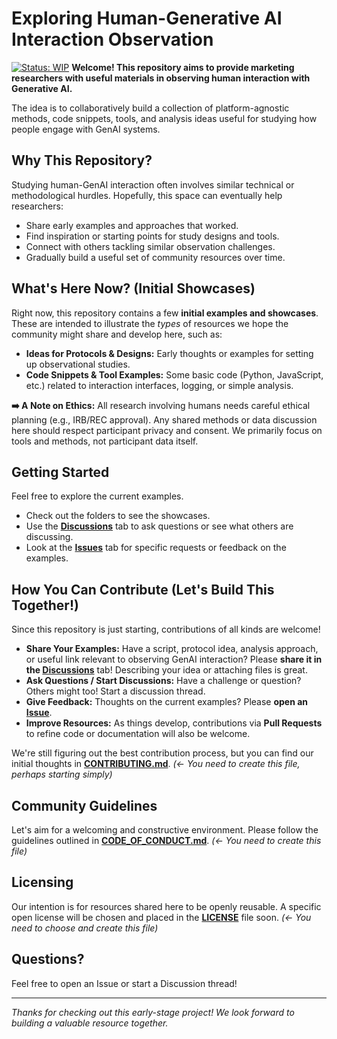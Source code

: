 # Exploring Human-Generative AI Interaction Observation

[![Status: WIP](https://img.shields.io/badge/status-work_in_progress-orange.svg)](CONTRIBUTING.md) **Welcome! This repository aims to provide marketing researchers with useful materials in observing human interaction with Generative AI.**

The idea is to collaboratively build a collection of platform-agnostic methods, code snippets, tools, and analysis ideas useful for studying how people engage with GenAI systems.

## Why This Repository?

Studying human-GenAI interaction often involves similar technical or methodological hurdles. Hopefully, this space can eventually help researchers:

* Share early examples and approaches that worked.
* Find inspiration or starting points for study designs and tools.
* Connect with others tackling similar observation challenges.
* Gradually build a useful set of community resources over time.

## What's Here Now? (Initial Showcases)

Right now, this repository contains a few **initial examples and showcases**. These are intended to illustrate the *types* of resources we hope the community might share and develop here, such as:

* **Ideas for Protocols & Designs:** Early thoughts or examples for setting up observational studies.
* **Code Snippets & Tool Examples:** Some basic code (Python, JavaScript, etc.) related to interaction interfaces, logging, or simple analysis.

**➡️ A Note on Ethics:** All research involving humans needs careful ethical planning (e.g., IRB/REC approval). Any shared methods or data discussion here should respect participant privacy and consent. We primarily focus on tools and methods, not participant data itself.

## Getting Started

Feel free to explore the current examples.

* Check out the folders to see the showcases.
* Use the **[Discussions](link-to-discussions-tab)** tab to ask questions or see what others are discussing.
* Look at the **[Issues](link-to-issues-tab)** tab for specific requests or feedback on the examples.

## How You Can Contribute (Let's Build This Together!)

Since this repository is just starting, contributions of all kinds are welcome!

* **Share Your Examples:** Have a script, protocol idea, analysis approach, or useful link relevant to observing GenAI interaction? Please **share it in the [Discussions](link-to-discussions-tab)** tab! Describing your idea or attaching files is great.
* **Ask Questions / Start Discussions:** Have a challenge or question? Others might too! Start a discussion thread.
* **Give Feedback:** Thoughts on the current examples? Please **open an [Issue](link-to-issues-tab)**.
* **Improve Resources:** As things develop, contributions via **Pull Requests** to refine code or documentation will also be welcome.

We're still figuring out the best contribution process, but you can find our initial thoughts in **[CONTRIBUTING.md](CONTRIBUTING.md)**. *(<- You need to create this file, perhaps starting simply)*

## Community Guidelines

Let's aim for a welcoming and constructive environment. Please follow the guidelines outlined in **[CODE_OF_CONDUCT.md](CODE_OF_CONDUCT.md)**. *(<- You need to create this file)*

## Licensing

Our intention is for resources shared here to be openly reusable. A specific open license will be chosen and placed in the **[LICENSE](LICENSE)** file soon. *(<- You need to choose and create this file)*

## Questions?

Feel free to open an Issue or start a Discussion thread!

---
*Thanks for checking out this early-stage project! We look forward to building a valuable resource together.*
